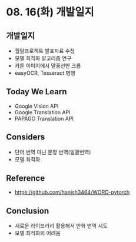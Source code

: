 # 08. 16(화) 개발일지

## 개발일지

- 월말프로젝트 발표자료 수정
- 모델 최적화 알고리즘 연구
- 카툰 이미지에서 말풍선만 크롭
- easyOCR, Tesseract 병행

## Today We Learn

- Google Vision API
- Google Translation API
- PAPAGO Translation API

## Considers

- 단어 번역 아닌 문장 번역(일괄번역)
- 모델 최적화

## Reference

- https://github.com/hanish3464/WORD-pytorch

## Conclusion

- 새로운 라이브러리 활용해서 만화 번역 시도
- 모델 최적화의 어려움
